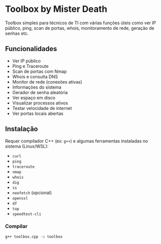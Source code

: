 # Toolbox by Mister Death

Toolbox simples para técnicos de TI com várias funções úteis como ver IP público, ping, scan de portas, whois, monitoramento de rede, geração de senhas etc.

## Funcionalidades

- Ver IP público
- Ping e Traceroute
- Scan de portas com Nmap
- Whois e consulta DNS
- Monitor de rede (conexões ativas)
- Informações do sistema
- Gerador de senha aleatória
- Ver espaço em disco
- Visualizar processos ativos
- Testar velocidade de internet
- Ver portas locais abertas

## Instalação

Requer compilador C++ (ex: `g++`) e algumas ferramentas instaladas no sistema (Linux/WSL):

- `curl`
- `ping`
- `traceroute`
- `nmap`
- `whois`
- `dig`
- `ss`
- `neofetch` (opcional)
- `openssl`
- `df`
- `top`
- `speedtest-cli`

### Compilar

```bash
g++ toolbox.cpp -o toolbox
